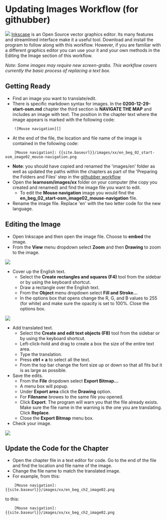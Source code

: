 Updating Images Workflow (for githubber)
========================================

![](https://raw.github.com/AmericanRedCross/Guides/master/TranslationWorkflow_LearnOSM/img/inkscapelogo.png) [ Inkscape](http://inkscape.org/) is an Open Source vector graphics editor. Its many features and streamlined interface make it a useful tool. Download and install the program to follow along with this workflow. However, if you are familiar with a different graphics editor you can use your it and your own methods in the Editing the Image section of this workflow. 

*Note: Some images may require new screen-grabs. This workflow covers currently the basic process of replacing a text box.*


Getting Ready
-------------

+ Find an image you want to translate/edit. 
+ There is specific markdown syntax for images. In the **0200-12-29-start-osm.md** chapter the third section is **NAVIGATE THE MAP** and includes an image with text. The position in the chapter text where the image appears is marked with the following code:

```
    ![Mouse navigation][]
```  

+ At the end of the file, the location and file name of the image is contained in the following code:  

```
    [Mouse navigation]: {{site.baseurl}}/images/xx/en_beg_02_start-osm_image02_mouse-navigation.png
```  

+ __Note__: you should have copied and renamed the 'images/en' folder as well as updated the paths within the chapters as part of the 'Preparing the Folders and Files' step in the [githubber workflow](githubberWorkflow.md)
+ Open the **learnosm/images/xx** folder on your computer (the copy you created and renamed) and find the image file you want to edit. 
	- To edit the **Mouse navigation** image you would find the **en_beg_02_start-osm_image02_mouse-navigation** file. 
+ Rename the image file. Replace 'en' with the two letter code for the new language.		


Editing the Image
-----------------

+ Open Inkscape and then open the image file. Choose to **embed** the image.
+ From the **View** menu dropdown select **Zoom** and then **Drawing** to zoom to the image.

![](https://raw.github.com/AmericanRedCross/Guides/master/TranslationWorkflow_LearnOSM/img/inkscape_zoom.png)

+ Cover up the English text.
	- Select the **Create rectangles and squares (F4)** tool from the sidebar or by using the keyboard shortcut.
	- Draw a rectangle over the English text.
	- From the **Object** menu dropdown select **Fill and Stroke...**
	- In the options box that opens change the R, G, and B values to 255 (for white) and make sure the opacity is set to 100%. Close the options box.

![](https://raw.github.com/AmericanRedCross/Guides/master/TranslationWorkflow_LearnOSM/img/inkscape_rectangle.png)

+ Add translated text.
	- Select the **Create and edit text objects (F8)** tool from the sidebar or by using the keyboard shortcut.
	- Left-click-hold and drag to create a box the size of the entire text area.
	- Type the translation.
	- Press **ctrl + a** to select all the text.
	- From the top bar change the font size up or down so that all fits but it is as large as possible. 
+ Save the edits.
	- From the **File** dropdown select **Export Bitmap...**
	- A menu box will popup.
	- Under **Export area** click the **Drawing** option.
	- For **Filename** browes to the same file you opened.
	- Click **Export**. The program will warn you that the file already exists. Make sure the file name in the warning is the one you are translating. Click **Replace**.
	- Close the **Export Bitmap** menu box.
+ Check your image.

![](https://raw.github.com/AmericanRedCross/Guides/master/TranslationWorkflow_LearnOSM/img/xx_beg_ch2_image02.png)

Update the Code for the Chapter
-------------------------------

+ Open the chapter file in a text editor for code. Go to the end of the file and find the location and file name of the image.
+ Change the file name to match the translated image.
+ For example, from this:

```
    [Mouse navigation]: {{site.baseurl}}/images/xx/en_beg_ch2_image02.png
```

to this:

```
    [Mouse navigation]: {{site.baseurl}}/images/xx/xx_beg_ch2_image02.png
```
